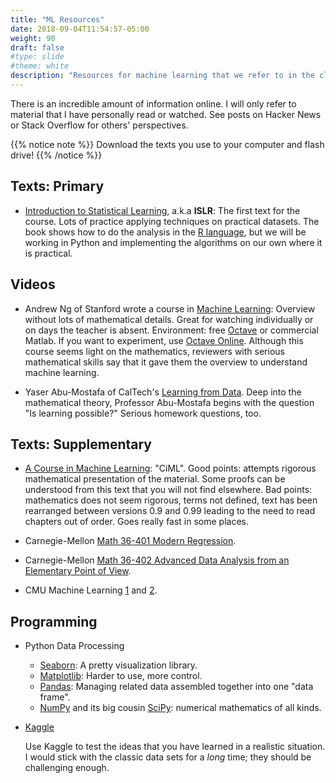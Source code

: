 ```yaml
---
title: "ML Resources"
date: 2018-09-04T11:54:57-05:00
weight: 90
draft: false
#type: slide
#theme: white
description: "Resources for machine learning that we refer to in the class."
---
```


There is an incredible amount of information online. I will only refer
to material that I have personally read or watched. See posts on
Hacker News or Stack Overflow for others' perspectives.

{{% notice note %}}
Download the texts you use to your computer and flash drive!
{{% /notice %}}

## Texts: Primary

* [Introduction to Statistical
  Learning](http://www-bcf.usc.edu/~gareth/ISL/), a.k.a **ISLR**: The first text for
  the course. Lots of practice applying techniques on practical
  datasets. The book shows how to do the analysis in the [R language](https://www.r-project.org/), but we will
  be working in Python and implementing the algorithms on our own
  where it is practical.

## Videos

* Andrew Ng of Stanford wrote a course in [Machine
  Learning](https://www.coursera.org/learn/machine-learning): Overview
  without lots of mathematical details. Great for watching
  individually or on days the teacher is absent. Environment: free
  [Octave](https://www.gnu.org/software/octave/) or commercial
  Matlab. If you want to experiment, use [Octave
  Online](https://octave-online.net/). Although this course seems
  light on the mathematics, reviewers with serious mathematical skills
  say that it gave them the overview to understand machine learning.

* Yaser Abu-Mostafa of CalTech's [Learning from
  Data](https://work.caltech.edu/telecourse.html). Deep into the
  mathematical theory, Professor Abu-Mostafa begins with the question
  "Is learning possible?" Serious homework questions, too.

## Texts: Supplementary

* [A Course in Machine Learning](https://ciml.info): "CiML". Good points: attempts
  rigorous mathematical presentation of the material. Some proofs can
  be understood from this text that you will not find elsewhere. Bad
  points: mathematics does not seem rigorous, terms not defined, text
  has been rearranged between versions 0.9 and 0.99 leading to the
  need to read chapters out of order. Goes really fast in some places.

* Carnegie-Mellon [Math 36-401 Modern
  Regression](http://www.stat.cmu.edu/~cshalizi/mreg/15/). 

* Carnegie-Mellon [Math 36-402 Advanced Data Analysis from an
  Elementary Point of
  View](http://www.stat.cmu.edu/~cshalizi/uADA/17/). 

* CMU Machine
  Learning
  [1](https://www.cs.cmu.edu/~ninamf/courses/601sp15/lectures.shtml)
  and [2](https://www.cs.cmu.edu/~tom/10701_sp11/).
  
## Programming

* Python Data Processing

    * [Seaborn](https://seaborn.pydata.org): A pretty visualization
      library.
    * [Matplotlib](https://matplotlib.org/): Harder to use, more control.
    * [Pandas](http://pandas.pydata.org/pandas-docs/stable/): Managing
      related data assembled together into one "data frame".
    * [NumPy](https://docs.scipy.org/doc/numpy/user/) and its big
      cousin [SciPy](https://docs.scipy.org/doc/scipy/reference/):
      numerical mathematics of all kinds.

* [Kaggle](https://www.kaggle.com/) 

    Use Kaggle to test the ideas that you have learned in a realistic
    situation. I would stick with the classic data sets for a _long_
    time; they should be challenging enough. 
   
   

